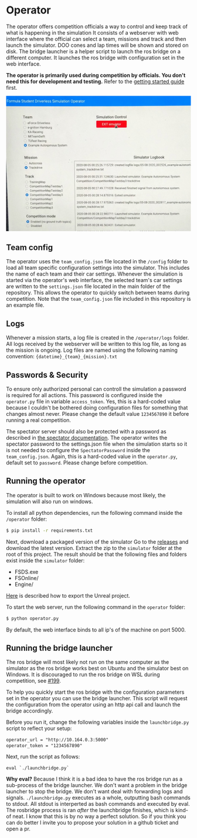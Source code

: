 # Operator

The operator offers competition officials a way to control and keep track of what is happening in the simulation
It consists of a webserver with web interface where the official can select a team, missions and track and then launch the simulator.
DOO cones and lap times will be shown and stored on disk. 
The bridge launcher is a helper script to launch the ros bridge on a different computer.
It launches the ros bridge with configuration set in the web interface.

**The operator is primarily used during competition by officials. You don't need this for development and testing.**
Refer to the [getting started guide](getting-started.md) first.


![Operator](images/operator.jpg)

## Team config
The operator uses the `team_config.json` file located in the `/config` folder to load all team specific configuration settings into the simulator. 
This includes the name of each team and their car settings. 
Whenever the simulation is started via the operator's web interface, the selected team's car settings are written to the `settings.json` file located in the main folder of the repository. 
This allows the operator to quickly switch between teams during competition.
Note that the `team_config.json` file included in this repository is an example file.

## Logs
Whenever a mission starts, a log file is created in the `/operator/logs` folder.
All logs received by the webserver will be written to this log file, as long as the mission is ongoing.
Log files are named using the following naming convention: `{datetime}_{team}_{mission}.txt`

## Passwords & Security
To ensure only authorized personal can controll the simulation a password is required for all actions.
This password is configured inside the `operator.py` file in variable `access_token`.
Yes, this is a hard-coded value because I couldn't be bothered doing configuration files for something that changes almost never.
Please change the default value `1234567890` it before running a real competition.

The spectator server should also be protected with a password as described in [the spectator documentation](spectator.md).
The operator writes the spectator password to the settings.json file when the simulation starts so it is not needed to configure the `SpectatorPassword` inside the `team_config.json`. 
Again, this is a hard-coded value in the `operator.py`, default set to `password`.
Please change before competition.

## Running the operator

The operator is built to work on Windows because most likely, the simulation will also run on windows.

To install all python dependencies, run the following command inside the `/operator` folder:
```bash
$ pip install -r requirements.txt
```

Next, download a packaged version of the simulator
Go to the [releases](https://github.com/FS-Online/Formula-Student-Driverless-Simulator/releases) and download the latest version.
Extract the zip to the `simulator` folder at the root of this project.
The result should be that the following files and folders exist inside the `simulator` folder:

* FSDS.exe
* FSOnline/
* Engine/

[Here](how-to-release.md) is described how to export the Unreal project.

To start the web server, run the following command in the `operator` folder:
```bash
$ python operator.py
```
By default, the web interface binds to all ip's of the machine on port 5000.

## Running the bridge launcher

The ros bridge will most likely not run on the same computer as the simulator as the ros bridge works best on Ubuntu and the simulator best on Windows.
It is discouraged to run the ros bridge on WSL during competition, see [#199](https://github.com/FS-Online/Formula-Student-Driverless-Simulator/issues/199).

To help you quickly start the ros bridge with the configuration parameters set in the operator you can use the bridge launcher.
This script will request the configuration from the operator using an http api call and launch the bridge accordingly.

Before you run it, change the following variables inside the `launchbridge.py` script to reflect your setup:
```
operator_url = "http://10.164.0.3:5000"
operator_token = "1234567890"
```

Next, run the script as follows:

```
eval `./launchbridge.py`
```

**Why eval?** Because I think it is a bad idea to have the ros bridge run as a sub-process of the bridge launcher.
We don't want a problem in the bridge launcher to stop the bridge.
We don't want deal with forwarding logs and signals.
`./launchbridge.py` executes as a whole, outputting bash commands to stdout.
All stdout is interperted as bash commands and executed by eval. 
The rosbridge process is ran _after_ the launchbridge finishes, which is kind-of neat.
I know that this is by no way a perfect solution.
So if you think you can do better I invite you to propose your solution in a github ticket and open a pr.